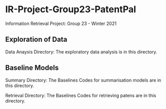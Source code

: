 # IR-Project-Group23-PatentPal
Information Retrieval Project: Group 23 - Winter 2021
## Exploration of Data
Data Anaysis Directory: The exploratory data analysis is in this directory.
## Baseline Models
Summary Directory: The Baselines Codes for summarisation models are in this directory.

Retrieval Directory: The Baselines Codes for retrieving patens are in this directory.

